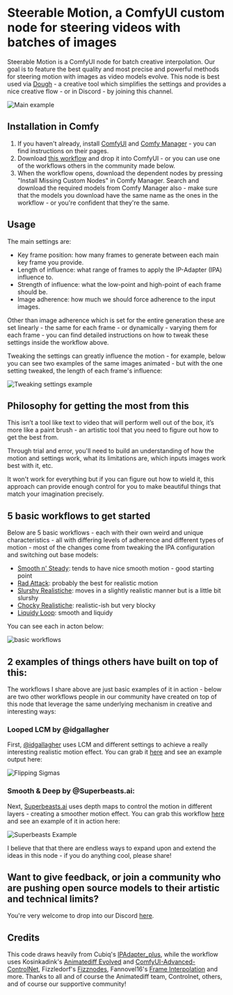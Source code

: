 # Steerable Motion, a ComfyUI custom node for steering videos with batches of images

Steerable Motion is a ComfyUI node for batch creative interpolation. Our goal is to feature the best quality and most precise and powerful methods for steering motion with images as video models evolve.	This node is best used via [Dough](https://github.com/banodoco/dough) - a creative tool which simplifies the settings and provides a nice creative flow - or in Discord - by joining this channel.

![Main example](https://github.com/banodoco/steerable-motion/blob/main/demo/main_example.gif)

## Installation in Comfy

1. If you haven't already, install [ComfyUI](https://github.com/comfyanonymous/ComfyUI) and [Comfy Manager](https://github.com/ltdrdata/ComfyUI-Manager) - you can find instructions on their pages.
2. Download [this workflow](https://raw.githubusercontent.com/banodoco/steerable-motion/main/demo/steerable-motion_smooth-n-steady.json) and drop it into ComfyUI - or you can use one of the workflows others in the community made below.
3. When the workflow opens, download the dependent nodes by pressing "Install Missing Custom Nodes" in Comfy Manager. Search and download the required models from Comfy Manager also - make sure that the models you download have the same name as the ones in the workflow - or you're confident that they're the same.

## Usage

The main settings are:

- Key frame position: how many frames to generate between each main key frame you provide.
- Length of influence: what range of frames to apply the IP-Adapter (IPA) influence to.
- Strength of influence: what the low-point and high-point of each frame should be.
- Image adherence: how much we should force adherence to the input images.

Other than image adherence which is set for the entire generation these are set linearly - the same for each frame - or dynamically - varying them for each frame - you can find detailed instructions on how to tweak these settings inside the workflow above.

Tweaking the settings can greatly influence the motion - for example, below you can see two examples of the same images animated - but with the one setting tweaked, the length of each frame's influence:

![Tweaking settings example](https://github.com/banodoco/steerable-motion/blob/main/demo/tweaking_settings.gif)

## Philosophy for getting the most from this

This isn’t a tool like text to video that will perform well out of the box, it’s more like a paint brush - an artistic tool that you need to figure out how to get the best from. 

Through trial and error, you'll need to build an understanding of how the motion and settings work, what its limitations are, which inputs images work best with it, etc.

It won't work for everything but if you can figure out how to wield it, this approach can provide enough control for you to make beautiful things that match your imagination precisely.

## 5 basic workflows to get started

Below are 5 basic workflows - each with their own weird and unique characteristics - all with differing levels of adherence and different types of motion - most of the changes come from tweaking the IPA configuration and switching out base models:

- [Smooth n' Steady](https://raw.githubusercontent.com/banodoco/steerable-motion/main/demo/steerable-motion_smooth-n-steady.json): tends to have nice smooth motion - good starting point
- [Rad Attack](https://raw.githubusercontent.com/banodoco/steerable-motion/main/demo/steerable-motion_rad-attack.json): probably the best for realistic motion
- [Slurshy Realistiche](https://raw.githubusercontent.com/banodoco/steerable-motion/main/demo/steerable-motion_slurshy-realistiche.json): moves in a slightly realistic manner but is a little bit slurshy
- [Chocky Realistiche](https://raw.githubusercontent.com/banodoco/steerable-motion/main/demo/steerable-motion_chocky-realistiche.json): realistic-ish but very blocky
- [Liquidy Loop](https://raw.githubusercontent.com/banodoco/steerable-motion/main/demo/steerable-motion_liquidy-loop.json): smooth and liquidy

You can see each in acton below:

![basic workflows](https://github.com/banodoco/steerable-motion/blob/main/demo/basic_workflows.gif)

## 2 examples of things others have built on top of this:

The workflows I share above are just basic examples of it in action - below are two other workflows people in our community have created on top of this node that leverage the same underlying mechanism in creative and interesting ways:

### Looped LCM by @idgallagher

First, [@idgallagher](https://twitter.com/idgallagher) uses LCM and different settings to achieve a really interesting realistic motion effect. You can grab it [here](https://github.com/IDGallagher/storage/blob/main/chiff_distilled_sm.json) and see an example output here:

![Flipping Sigmas](https://github.com/banodoco/steerable-motion/blob/main/demo/flipping_sigmas.gif)

### Smooth & Deep by @Superbeasts.ai:

Next, [Superbeasts.ai](https://www.instagram.com/superbeasts) uses depth maps to control the motion in different layers - creating a smoother motion effect. You can grab this workflow [here](https://github.com/banodoco/Steerable-Motion/blob/main/demo/SuperBeasts-POM-SmoothBatchCreative-V1.3.1.json) and see an example of it in action here:

![Superbeasts Example](https://github.com/banodoco/steerable-motion/blob/main/demo/superbeasts.gif)

I believe that that there are endless ways to expand upon and extend the ideas in this node - if you do anything cool, please share!

## Want to give feedback, or join a community who are pushing open source models to their artistic and technical limits?

You're very welcome to drop into our Discord [here](https://discord.com/invite/8Wx9dFu5tP).

## Credits

This code draws heavily from Cubiq's [IPAdapter_plus](https://github.com/cubiq/ComfyUI_IPAdapter_plus), while the workflow uses Kosinkadink's [Animatediff Evolved](https://github.com/Kosinkadink/ComfyUI-AnimateDiff-Evolved) and [ComfyUI-Advanced-ControlNet](https://github.com/Kosinkadink/ComfyUI-Advanced-ControlNet), Fizzledorf's [Fizznodes](https://github.com/FizzleDorf/ComfyUI_FizzNodes), Fannovel16's [Frame Interpolation](https://github.com/Fannovel16/ComfyUI-Frame-Interpolation) and more. Thanks to all and of course the Animatediff team, Controlnet, others, and of course our supportive community!

